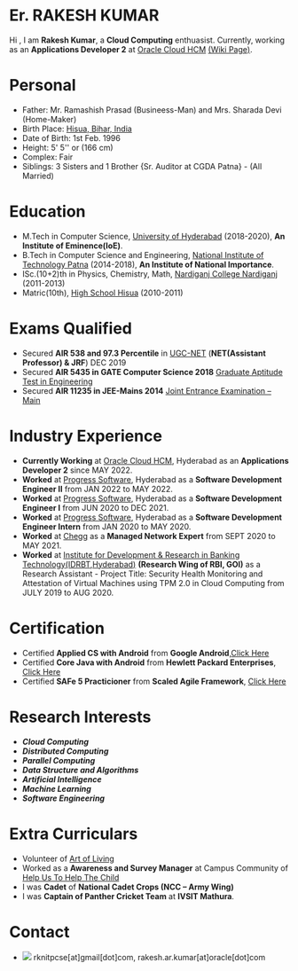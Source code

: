 # Er. RAKESH KUMAR
Hi , I am **Rakesh Kumar**, a **Cloud Computing** enthuasist. Currently, working as an **Applications Developer 2** at [Oracle Cloud HCM](https://www.oracle.com/in/human-capital-management/) [(Wiki Page)](https://en.wikipedia.org/wiki/Oracle_Cloud_HCM).

# Personal
* Father: Mr. Ramashish Prasad (Busineess-Man) and Mrs. Sharada Devi (Home-Maker)
* Birth Place: [Hisua, Bihar, India](https://en.wikipedia.org/wiki/Hisua)
* Date of Birth: 1st Feb. 1996
* Height: 5' 5'' or (166 cm)
* Complex: Fair
* Siblings: 3 Sisters and 1 Brother {Sr. Auditor at CGDA Patna} - (All Married)

# Education
* M.Tech in Computer Science, [University of Hyderabad](https://uohyd.ac.in) (2018-2020), **An Institute of Eminence(IoE)**.
* B.Tech in Computer Science and Engineering, [National Institute of Technology Patna](http://www.nitp.ac.in/php/home.php) (2014-2018), **An Institute of National Importance**.
* ISc.(10+2)th in Physics, Chemistry, Math, [Nardiganj College Nardiganj](http://www.nardiganjcollege.com/) (2011-2013)
* Matric(10th), [High School Hisua]() (2010-2011)  

# Exams Qualified
* Secured **AIR 538 and 97.3 Percentile** in [UGC-NET](https://ugcnet.nta.nic.in/) (**NET(Assistant Professor) & JRF**) DEC 2019  
* Secured **AIR 5435 in GATE Computer Science 2018** [Graduate Aptitude Test in Engineering](http://www.gate.iitm.ac.in/)
* Secured **AIR 11235 in JEE-Mains 2014** [Joint Entrance Examination – Main](https://jeemain.nta.nic.in/)

# Industry Experience
* **Currently Working** at [Oracle Cloud HCM](https://www.oracle.com/in/human-capital-management/), Hyderabad as an **Applications Developer 2** since MAY 2022.
* **Worked** at [Progress Software](https://www.progress.com/), Hyderabad as a **Software Development Engineer II** from JAN 2022 to MAY 2022.
* **Worked** at [Progress Software](https://www.progress.com/), Hyderabad as a **Software Development Engineer I** from JUN 2020 to DEC 2021.
* **Worked** at [Progress Software](https://www.progress.com/), Hyderabad as a **Software Development Engineer Intern** from JAN 2020 to MAY 2020.
* **Worked** at [Chegg](https://www.chegg.com/) as a **Managed Network Expert** from SEPT 2020 to MAY 2021.
* **Worked** at [Institute for Development & Research in Banking Technology(IDRBT,Hyderabad)](http://www.idrbt.ac.in) **(Research Wing of RBI, GOI)** as a Research Assistant - Project Title: Security Health Monitoring and Attestation of Virtual Machines using TPM 2.0 in Cloud Computing from JULY 2019 to AUG 2020.

# Certification
* Certified **Applied CS with Android** from **Google Android**,[Click Here](https://drive.google.com/open?id=0B7XXZv3OfgOyYzJhdy1VZnFIMnc)
* Certified **Core Java with Android** from **Hewlett Packard Enterprises**, [Click Here](https://drive.google.com/open?id=1Voe04ipSCLJZaiCAIif6tbQP1PuiK6Sv)
* Certified **SAFe 5 Practicioner** from **Scaled Agile Framework**, [Click Here](https://www.scaledagileframework.com/)

# Research Interests
* _**Cloud Computing**_
* _**Distributed Computing**_
* _**Parallel Computing**_
* _**Data Structure and Algorithms**_
* _**Artificial Intelligence**_
* _**Machine Learning**_
* _**Software Engineering**_


# Extra Curriculars
* Volunteer of [Art of Living](https://www.artofliving.org/in-en)
* Worked as a **Awareness and Survey Manager** at Campus Community of [Help Us To Help The Child](http://huhcindia.org/)
* I was **Cadet** of **National Cadet Crops (NCC – Army Wing)**
* I was **Captain of Panther Cricket Team** at **IVSIT Mathura**.

# Contact
* ![](https://img.icons8.com/clouds/1x/email.png) rknitpcse[at]gmail[dot]com, rakesh.ar.kumar[at]oracle[dot]com
